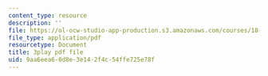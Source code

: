 ```yaml
---
content_type: resource
description: ''
file: https://ol-ocw-studio-app-production.s3.amazonaws.com/courses/18-01-single-variable-calculus-fall-2006/9aa6eea60d8e3e142f4c54ffe725e78f_TpWQlKHPyJ4.pdf
file_type: application/pdf
resourcetype: Document
title: 3play pdf file
uid: 9aa6eea6-0d8e-3e14-2f4c-54ffe725e78f
---
```

